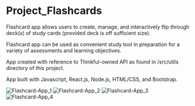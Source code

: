 # Project_Flashcards

Flashcard app allows users to create, manage, and interactively flip through deck(s) of study cards (provided deck is off sufficient size).

Flashcard app can be used as convenient study tool in preparation for a variety of assessments and learning objectives.

App created with reference to Thinkful-owned API as found in /src/utils directory of this project.

App built with Javascript, React.js, Node.js, HTML/CSS, and Bootstrap.

![Flashcard-App_1](https://user-images.githubusercontent.com/55366157/141707996-e58ba4e2-6fbd-4f0b-bc08-751153a5f025.jpg)
![Flashcard-App_2](https://user-images.githubusercontent.com/55366157/141708002-42e9ad3e-7d36-4fcf-9cd8-df91fb7c9b91.jpg)
![Flashcard-App_3](https://user-images.githubusercontent.com/55366157/141708005-42e110b7-68d2-45c0-ac67-72edd12b52af.jpg)
![Flashcard-App_4](https://user-images.githubusercontent.com/55366157/141708011-662ddb82-06b9-4382-8bd0-85087247174d.jpg)
